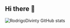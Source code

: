 ## Hi there 👋

![RodrigoDivinty GitHub stats](https://github-readme-stats.vercel.app/api?username=RodrigoDivinity&theme=gotham&show_icons=true)
